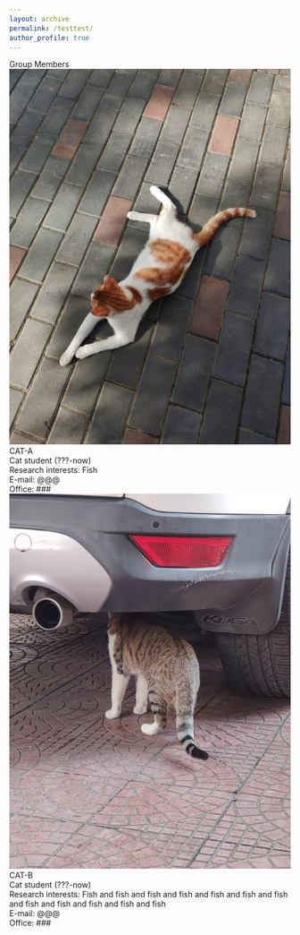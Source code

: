 ```yaml
---
layout: archive
permalink: /testtest/
author_profile: true
---
```


<link rel="stylesheet" href="/css/customized-stylesheet.css">

<div class="content-framework">
  <div class="cat">Group Members</div>
    
<div class="group-member">
    <div class="member-photo"><img src="/images/cat-a.jpg"></div>
    <div class="member-info-sets">
        <div class="member-name">CAT-A</div>
        <div class="member-status">Cat student (???-now)</div>
        <div class="member-interests">Research interests: Fish</div>
        <div class="member-email">E-mail: @@@</div>
        <div class="member-misc">Office: ###</div>
    </div>
</div>

<div class="group-member">
    <div class="member-photo"><img src="/images/cat-b.jpg"></div>
    <div class="member-info-sets">
        <div class="member-name">CAT-B</div>
        <div class="member-status">Cat student (???-now)</div>
        <div class="member-interests">Research interests: Fish and fish and fish and fish and fish and fish and fish and fish and fish and fish and fish and fish</div>
        <div class="member-email">E-mail: @@@</div>
        <div class="member-misc">Office: ###</div>
    </div>
</div>





</div>
